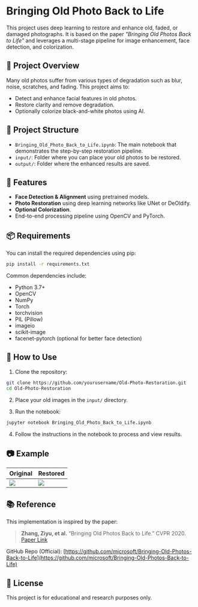 
# Bringing Old Photo Back to Life

This project uses deep learning to restore and enhance old, faded, or damaged photographs. It is based on the paper _"Bringing Old Photos Back to Life"_ and leverages a multi-stage pipeline for image enhancement, face detection, and colorization.

## 🧠 Project Overview

Many old photos suffer from various types of degradation such as blur, noise, scratches, and fading. This project aims to:

- Detect and enhance facial features in old photos.
- Restore clarity and remove degradation.
- Optionally colorize black-and-white photos using AI.

## 📁 Project Structure

- `Bringing_Old_Photo_Back_to_Life.ipynb`: The main notebook that demonstrates the step-by-step restoration pipeline.
- `input/`: Folder where you can place your old photos to be restored.
- `output/`: Folder where the enhanced results are saved.

## 🚀 Features

- **Face Detection & Alignment** using pretrained models.
- **Photo Restoration** using deep learning networks like UNet or DeOldify.
- **Optional Colorization**.
- End-to-end processing pipeline using OpenCV and PyTorch.

## 📦 Requirements

You can install the required dependencies using pip:

```bash
pip install -r requirements.txt
```

Common dependencies include:

- Python 3.7+
- OpenCV
- NumPy
- Torch
- torchvision
- PIL (Pillow)
- imageio
- scikit-image
- facenet-pytorch (optional for better face detection)

## 🧪 How to Use

1. Clone the repository:

```bash
git clone https://github.com/yourusername/Old-Photo-Restoration.git
cd Old-Photo-Restoration
```

2. Place your old images in the `input/` directory.

3. Run the notebook:

```bash
jupyter notebook Bringing_Old_Photo_Back_to_Life.ipynb
```

4. Follow the instructions in the notebook to process and view results.

## 📷 Example

| Original | Restored |
|----------|----------|
| ![](examples/original.jpg) | ![](examples/restored.jpg) |

## 📚 Reference

This implementation is inspired by the paper:

> **Zhang, Ziyu, et al.** “Bringing Old Photos Back to Life.” CVPR 2020.  
> [Paper Link](https://arxiv.org/abs/2004.09484)

GitHub Repo (Official): [https://github.com/microsoft/Bringing-Old-Photos-Back-to-Life](https://github.com/microsoft/Bringing-Old-Photos-Back-to-Life)

## 📝 License

This project is for educational and research purposes only.
